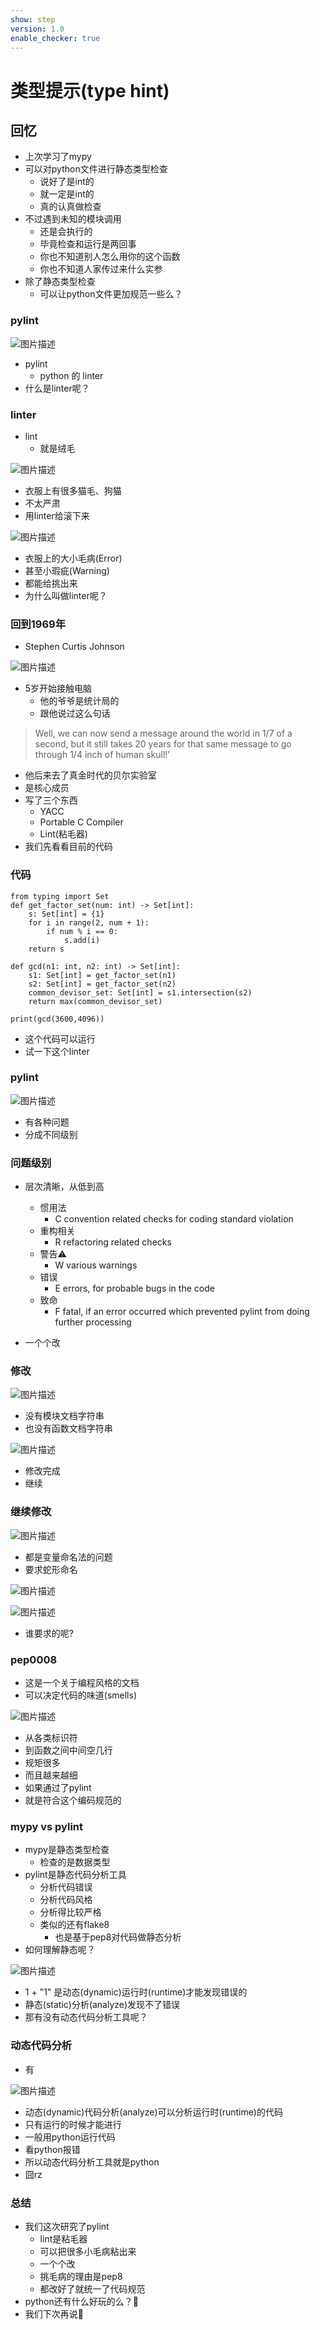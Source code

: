 ```yaml
---
show: step
version: 1.0
enable_checker: true
---
```


# 类型提示(type hint)

## 回忆

- 上次学习了mypy
- 可以对python文件进行静态类型检查
	- 说好了是int的
	- 就一定是int的
	- 真的认真做检查
- 不过遇到未知的模块调用
	- 还是会执行的
	- 毕竟检查和运行是两回事
	- 你也不知道别人怎么用你的这个函数
	- 你也不知道人家传过来什么实参
- 除了静态类型检查
	- 可以让python文件更加规范一些么？


### pylint 

![图片描述](https://doc.shiyanlou.com/courses/uid1190679-20220827-1661600186878/wm)

- pylint
	- python 的 linter
- 什么是linter呢？

### linter

- lint
	- 就是绒毛

![图片描述](https://doc.shiyanlou.com/courses/uid1190679-20220827-1661600626176/wm)

- 衣服上有很多猫毛、狗猫
- 不太严肃
- 用linter给滚下来

![图片描述](https://doc.shiyanlou.com/courses/uid1190679-20220827-1661600796085/wm)

- 衣服上的大小毛病(Error)
- 甚至小瑕疵(Warning)
- 都能给挑出来
- 为什么叫做linter呢？

### 回到1969年


- Stephen Curtis Johnson

![图片描述](https://doc.shiyanlou.com/courses/uid1190679-20220827-1661604689501/wm)

- 5岁开始接触电脑	
	- 他的爷爷是统计局的
	- 跟他说过这么句话
>Well, we can now send a message around the world in 1/7 of a second, but it still takes 20 years for that same message to go through 1/4 inch of human skull!’ 

- 他后来去了真金时代的贝尔实验室
- 是核心成员
- 写了三个东西
	-  YACC
	-  Portable C Compiler
	-  Lint(粘毛器)  
- 我们先看看目前的代码

### 代码

```
from typing import Set
def get_factor_set(num: int) -> Set[int]:
    s: Set[int] = {1}
    for i in range(2, num + 1):
        if num % i == 0:
            s.add(i)
    return s

def gcd(n1: int, n2: int) -> Set[int]:
    s1: Set[int] = get_factor_set(n1)
    s2: Set[int] = get_factor_set(n2)
    common_devisor_set: Set[int] = s1.intersection(s2)
    return max(common_devisor_set)

print(gcd(3600,4096))
```

- 这个代码可以运行
- 试一下这个linter

### pylint

![图片描述](https://doc.shiyanlou.com/courses/uid1190679-20220828-1661645152498/wm)

- 有各种问题
- 分成不同级别

### 问题级别
- 层次清晰，从低到高
	- 惯用法
		- C convention related checks for coding standard violation
	- 重构相关
		- R refactoring related checks
	- 警告⚠️
		- W various warnings
	- 错误
		- E errors, for probable bugs in the code
	- 致命
		- F fatal, if an error occurred which prevented pylint from doing further processing

- 一个个改

### 修改

![图片描述](https://doc.shiyanlou.com/courses/uid1190679-20220828-1661654424578/wm)

- 没有模块文档字符串
- 也没有函数文档字符串

![图片描述](https://doc.shiyanlou.com/courses/uid1190679-20220828-1661658030480/wm)

- 修改完成
- 继续

### 继续修改

![图片描述](https://doc.shiyanlou.com/courses/uid1190679-20220828-1661658299914/wm)

- 都是变量命名法的问题
- 要求蛇形命名

![图片描述](https://doc.shiyanlou.com/courses/uid1190679-20220828-1661658242856/wm)

![图片描述](https://doc.shiyanlou.com/courses/uid1190679-20220828-1661658235397/wm)

- 谁要求的呢?

### pep0008

- 这是一个关于编程风格的文档
- 可以决定代码的味道(smells)

![图片描述](https://doc.shiyanlou.com/courses/uid1190679-20220828-1661688092724/wm)

- 从各类标识符
- 到函数之间中间空几行
- 规矩很多
- 而且越来越细
- 如果通过了pylint
- 就是符合这个编码规范的

### mypy vs pylint

- mypy是静态类型检查
	- 检查的是数据类型
- pylint是静态代码分析工具
	- 分析代码错误
	- 分析代码风格
	- 分析得比较严格
	- 类似的还有flake8
		- 也是基于pep8对代码做静态分析
- 如何理解静态呢？

![图片描述](https://doc.shiyanlou.com/courses/uid1190679-20220829-1661738554613/wm)

- 1 + "1" 是动态(dynamic)运行时(runtime)才能发现错误的
- 静态(static)分析(analyze)发现不了错误
- 那有没有动态代码分析工具呢？

### 动态代码分析

- 有

![图片描述](https://doc.shiyanlou.com/courses/uid1190679-20220829-1661739293022/wm)

- 动态(dynamic)代码分析(analyze)可以分析运行时(runtime)的代码
- 只有运行的时候才能进行
- 一般用python运行代码
- 看python报错
- 所以动态代码分析工具就是python
- 囧rz

### 总结

- 我们这次研究了pylint
	- lint是粘毛器
	- 可以把很多小毛病粘出来
	- 一个个改
	- 挑毛病的理由是pep8
	- 都改好了就统一了代码规范
- python还有什么好玩的么？🤔
- 我们下次再说👋